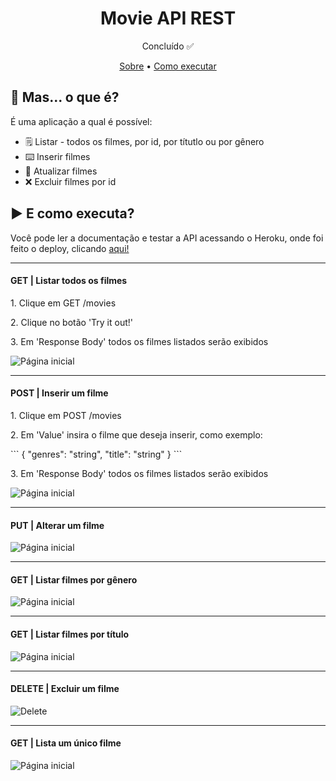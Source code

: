
<h1 align="center">Movie API REST</h1>
<p align="center">Concluído ✅</p>
<p align="center">
 <a href="#Sobre">Sobre</a> •
 <a href="#Executar">Como executar</a>
</p>

<h2 id="Sobre">👀 Mas... o que é?</h2>
<p>É uma aplicação a qual é possível:</p>

- 🗒️ Listar - todos os filmes, por id, por títutlo ou por gênero
- ⌨️ Inserir filmes 
- 🔄 Atualizar filmes
-  ❌ Excluir filmes por id

<h2 id="Executar">▶️ E como executa?</h2>
<p>Você pode ler a documentação e testar a API acessando o Heroku, onde foi feito o deploy, clicando <a href="https://movies-api-tk.herokuapp.com/swagger-ui.html">aqui!</a></p>
<hr>

<h4>GET | Listar todos os filmes</h4>
<p>1. Clique em GET /movies</p>
<p>2. Clique no botão 'Try it out!'</p>
<p>3. Em 'Response Body' todos os filmes listados serão exibidos</p>
<img src="https://media.giphy.com/media/xK8DXNHuqXdk8M6yHq/giphy.gif" alt="Página inicial">
<hr>

<h4>POST | Inserir um filme</h4>
<p>1. Clique em POST /movies</p>
<p>2. Em 'Value' insira o filme que deseja inserir, como exemplo:</p>
```
{
  "genres": "string",
  "title": "string"
}
``` 
<p>3. Em 'Response Body' todos os filmes listados serão exibidos</p>
<img src="https://media.giphy.com/media/faNfTWVWGUb8IOc2oZ/giphy.gif" alt="Página inicial">
<hr>

<h4>PUT | Alterar um filme</h4>
<img src="https://media.giphy.com/media/Nk5KSDwDQVxXjaaEGx/giphy.gif" alt="Página inicial">
<hr>

<h4>GET | Listar filmes por gênero</h4>
<img src="https://media.giphy.com/media/u57drkf43N9kOSMM7E/giphy.gif" alt="Página inicial">
<hr>

<h4>GET | Listar filmes por título</h4>
<img src="https://media.giphy.com/media/efniBdvIOw9STQWT4h/giphy.gif" alt="Página inicial">
<hr>

<h4>DELETE | Excluir um filme</h4>
<img src="https://media.giphy.com/media/u8vLqnDAr5cXU9dDS7/giphy.gif" alt="Delete">
<hr>

<h4>GET | Lista um único filme</h4>
<img src="" alt="Página inicial">

